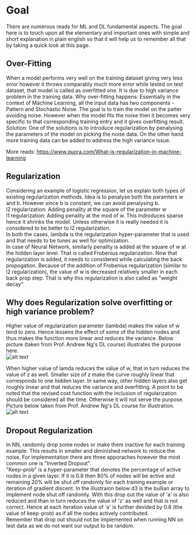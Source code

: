 # Goal #

There are numerous reads for ML and DL fundamental aspects. The goal here is to touch upon all the elementary and important ones with simple and short explanation in plain english so that it will help us to remember all that by taking a quick look at this page.  

## Over-Fitting ##
When a model performs very well on the training dataset giving very less error however it throws comparably much more error while tested on test dataset, that model is called as overfitted one. It is due to high variance problem in the training data.
Why over-fitting happens: Essentially in the context of Machine Learning, all the input data has two components - Pattern and Stochastic Noise. The goal is to train the model on the patter avoiding noise. However when the model fits the noise then it becomes very specific to that corresponding training entry and it gives overfitting result.  
Solution: One of the solutions is to introduce regularization by penalysing the parameters of the model on picking the noise data. On the other hand more training data can be added to address the high variance issue.  

More reads: https://www.quora.com/What-is-regularization-in-machine-learning  

## Regularization ##
Considering an example of logistic regression, let us explain both types of existing regularization methods. Idea is to penalyse both the paramters w and b. However since b is constant, we can avoid penalysing b.  
l2 regularization: Adding penality at the square of the parameter w  
l1 regularization: Adding penality at the mod of w. This indroduces sparse hence it shrinks the model. Unless otherwise it is really needed it is considered to be better to l2 regularization.  
In both the cases, lambda is the regularization hyper-parameter that is used and that needs to be tunes as well for optimization.  
In case of Neural Network, similarly penality is added at the square of w at the hidden layer level. That is called Frobenius regularization. Now that regularization is added, it needs to considered while calculating the back propogation. Because of the addition of Frobenius regularization (similar to l2 regularization), the value of w is decreased relatively smaller in each back prop step. That is why this regularization is also called as "weight decay"  


## Why does Regularization solve overfitting or high variance problem? ##
Higher value of regularization parameter (lambda) makes the value of w tend to zero. Hence lessens the effect of some of the hidden nodes and thus makes the function more linear and reduces the variance. Below picture (taken from Prof. Andrew Ng's DL course) illustrates the purpose here.  
![alt text](https://github.com/BPrasad123/ML_DL_Intuitions/blob/master/Bias%20and%20Variance.png)

When higher value of lamda reduces the value of w, that in turn reduces the value of z as well. Smaller size of z make the curve roughly linear that corresponds to one hidden layer. In same way, other hidden layers also get roughly linear and that reduces the variance and overfitting. A point to be noted that the revised cost function with the inclusion of regularization should be considered all the time. Otherwise it will not serve the purpose. Picture below taken from Prof. Andrew Ng's DL course for illustration.
![alt text](https://github.com/BPrasad123/ML_DL_Intuitions/blob/master/Regularization.png)  

## Dropout Regularization ##
In NN, randomly drop some nodes or make them inactive for each training example. This results in smaller and diminished network to reduce the noise. For implementation there are three apporaches however the most common one is "Inverted Dropout".  
"Keep-prob" is a hyper-parameter that denotes the percentage of active nodes in a given layer. If it is 0.8 then 80% of nodes will be active and remaining 20% will be shut off randomly for each training example or iteration of gradient discent. In the illustraion below d3 is the bullian array to implement node shut off randomly. With this drop out the value of 'a' is also reduced and than in turn reduces the value of 'z' as well and that is not correct. Hence at each iteration value of 'a' is further devided by 0.8 (the value of keep-prob) as if all the nodes actively contributed.  
Remember that drop out should not be implemented when running NN on test data as we do not want our output to be random.  


